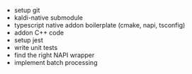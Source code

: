 - setup git
- kaldi-native submodule
- typescript native addon boilerplate (cmake, napi, tsconfig)
- addon C++ code
- setup jest
- write unit tests
- find the right NAPI wrapper
- implement batch processing